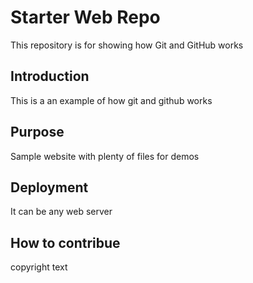 # Starter Web Repo

This repository is for showing how Git and GitHub works

## Introduction
This is a an example of how git and github works

## Purpose

Sample website with plenty of files for demos


## Deployment
It can be any web server

## How to contribue

copyright text